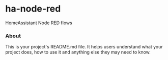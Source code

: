 ha-node-red
===========

HomeAssistant Node RED flows

### About

This is your project's README.md file. It helps users understand what your
project does, how to use it and anything else they may need to know.